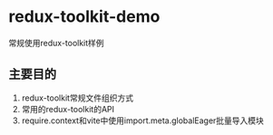 # redux-toolkit-demo
常规使用redux-toolkit样例

## 主要目的
1. redux-toolkit常规文件组织方式
2. 常用的redux-toolkit的API
3. require.context和vite中使用import.meta.globalEager批量导入模块
